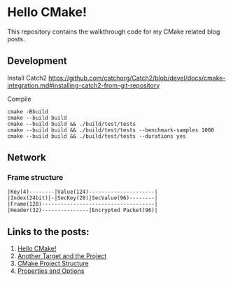 # Hello CMake!

This repository contains the walkthrough code for my CMake related blog posts.


## Development

Install Catch2
https://github.com/catchorg/Catch2/blob/devel/docs/cmake-integration.md#installing-catch2-from-git-repository

Compile
```
cmake -Bbuild
cmake --build build
cmake --build build && ./build/test/tests
cmake --build build && ./build/test/tests --benchmark-samples 1000
cmake --build build && ./build/test/tests --durations yes
```

## Network

### Frame structure
```
|Key(4)--------|Value(124)---------------------|
|Index(24bit)|-|SecKey(28)|SecValue(96)--------|
|Frame(128)------------------------------------|
|Header(32)---------------|Encrypted Packet(96)|
```

## Links to the posts:

1. [Hello CMake!](https://arne-mertz.de/2018/05/hello-cmake/)
2. [Another Target and the Project](https://arne-mertz.de/2018/05/cmake-another-target/)
3. [CMake Project Structure](https://arne-mertz.de/2018/06/cmake-project-structure)
4. [Properties and Options](https://arne-mertz.de/2018/07/cmake-properties-options)
